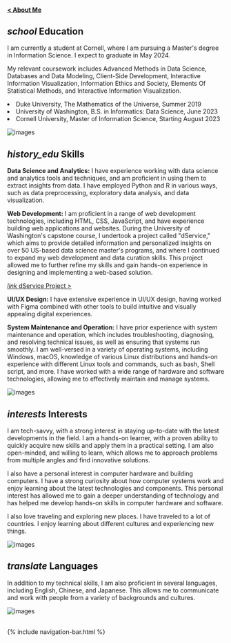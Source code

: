 #### <a href="/">< About Me </a>

<h2><i class="material-icons notranslate" style="font-size: 1em;">school</i> Education </h2>

I am currently a student at Cornell, where I am pursuing a Master's degree in Information Science. I expect to graduate in May 2024.

My relevant coursework includes Advanced Methods in Data Science, Databases and Data Modeling, Client-Side Development, Interactive Information Visualization, Information Ethics and Society, Elements Of Statistical Methods, and Interactive Information Visualization.

<li>Duke University, The Mathematics of the Universe, Summer 2019</li>
<li>University of Washington, B.S. in Informatics: Data Science, June 2023</li>
<li>Cornell University, Master of Information Science, Starting August 2023</li>

<img class="img" id="auto-change-image" alt="images"
      src="{{ site.baseurl }}/assets/images/unsplash-uw.jpeg">

<h2><i class="material-icons notranslate" style="font-size: 1em;">history_edu</i> Skills </h2>

**Data Science and Analytics:** I have experience working with data science and analytics tools and techniques, and am proficient in using them to extract insights from data. I have employed Python and R in various ways, such as data preprocessing, exploratory data analysis, and data visualization.

**Web Development:** I am proficient in a range of web development technologies, including HTML, CSS, JavaScript, and have experience building web applications and websites. During the University of Washington's capstone course, I undertook a project called "dService," which aims to provide detailed information and personalized insights on over 50 US-based data science master's programs, and where I continued to expand my web development and data curation skills. This project allowed me to further refine my skills and gain hands-on experience in designing and implementing a web-based solution.

<a href="https://dservice.haochenhu.me" target="_blank">
<i class="material-icons notranslate">link</i>
dService Project >
</a>

**UI/UX Design:** I have extensive experience in UI/UX design, having worked with Figma combined with other tools to build intuitive and visually appealing digital experiences. 

<!-- <a href="web-form-redesign">
<i class="material-icons notranslate">link</i>
Redesigned Wireframe of California Voter Registration Form >
</a> -->

**System Maintenance and Operation:** I have prior experience with system maintenance and operation, which includes troubleshooting, diagnosing, and resolving technical issues, as well as ensuring that systems run smoothly. I am well-versed in a variety of operating systems, including Windows, macOS, knowledge of various Linux distributions and hands-on experience with different Linux tools and commands, such as bash, Shell script, and more. I have worked with a wide range of hardware and software technologies, allowing me to effectively maintain and manage systems.

<img class="img" id="auto-change-image" alt="images"
      src="{{ site.baseurl }}/assets/images/unsplash-htop.jpeg">

<h2><i class="material-icons notranslate" style="font-size: 1em;">interests</i> Interests </h2>

I am tech-savvy, with a strong interest in staying up-to-date with the latest developments in the field. I am a hands-on learner, with a proven ability to quickly acquire new skills and apply them in a practical setting. I am also open-minded, and willing to learn, which allows me to approach problems from multiple angles and find innovative solutions.

I also have a personal interest in computer hardware and building computers. I have a strong curiosity about how computer systems work and enjoy learning about the latest technologies and components. This personal interest has allowed me to gain a deeper understanding of technology and has helped me develop hands-on skills in computer hardware and software.

I also love traveling and exploring new places. I have traveled to a lot of countries. I enjoy learning about different cultures and experiencing new things.

<img class="img" id="auto-change-image" alt="images"
      src="{{ site.baseurl }}/assets/images/ships.jpg">

<h2><i class="material-icons notranslate" style="font-size: 1em;">translate</i> Languages </h2>

In addition to my technical skills, I am also proficient in several languages, including English, Chinese, and Japanese. This allows me to communicate and work with people from a variety of backgrounds and cultures.

<img class="img" id="auto-change-image" alt="images"
      src="{{ site.baseurl }}/assets/images/hilo.jpg">

<br>
{% include navigation-bar.html %}
